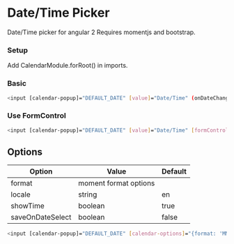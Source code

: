 # Date/Time Picker
Date/Time picker for angular 2
Requires momentjs and bootstrap.
### Setup
Add CalendarModule.forRoot() in imports.
### Basic
```sh
<input [calendar-popup]="DEFAULT_DATE" [value]="Date/Time" (onDateChange)="changeDate($event)"/>
```
### Use FormControl
```sh
<input [calendar-popup]="DEFAULT_DATE" [value]="Date/Time" [formControl]="" ngDefaultControl/>
```
## Options
| Option | Value | Default |
| ------ | ----- | ------ |
| format | moment format options | |
| locale | string | en |
| showTime | boolean | true |
| saveOnDateSelect | boolean | false |
```sh
<input [calendar-popup]="DEFAULT_DATE" [calendar-options]="{format: 'MM/DD/YYYY HH:mm'}"/>
```
